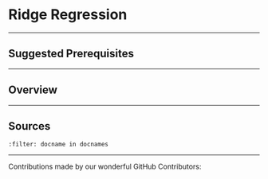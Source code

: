# Ridge Regression

---

## Suggested Prerequisites

---

## Overview

---

## Sources

```{bibliography}
:filter: docname in docnames
```

---

Contributions made by our wonderful GitHub Contributors:
